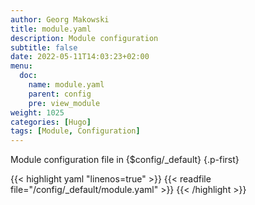 ```yaml
---
author: Georg Makowski
title: module.yaml
description: Module configuration
subtitle: false
date: 2022-05-11T14:03:23+02:00 
menu:
  doc:
    name: module.yaml
    parent: config
    pre: view_module
weight: 1025
categories: [Hugo]
tags: [Module, Configuration]
---
```


Module configuration file in {$config/_default}
{.p-first} <!--more-->

{{< highlight yaml "linenos=true" >}}
{{< readfile file="/config/_default/module.yaml" >}}
{{< /highlight >}}
